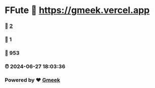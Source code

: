 # FFute :link: https://gmeek.vercel.app 
### :page_facing_up: [2](https://gmeek.vercel.app/tag.html) 
### :speech_balloon: 1 
### :hibiscus: 953 
### :alarm_clock: 2024-06-27 18:03:36 
### Powered by :heart: [Gmeek](https://github.com/Meekdai/Gmeek)
